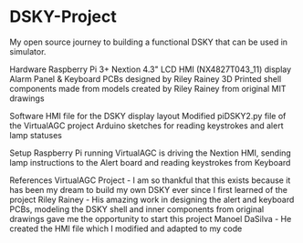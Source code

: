 # DSKY-Project
 My open source journey to building a functional DSKY that can be used in simulator. 
 
 Hardware
 Raspberry Pi 3+
 Nextion 4.3" LCD HMI (NX4827T043_11) display
 Alarm Panel & Keyboard PCBs designed by Riley Rainey
 3D Printed shell components made from models created by Riley Rainey from original MIT drawings
 
 Software
 HMI file for the DSKY display layout
 Modified piDSKY2.py file of the VirtualAGC project
 Arduino sketches for reading keystrokes and alert lamp statuses
 
 Setup
 Raspberry Pi running VirtualAGC is driving the Nextion HMI, sending lamp instructions to the Alert board and reading keystrokes from Keyboard
 
 References
 VirtualAGC Project - I am so thankful that this exists because it has been my dream to build my own DSKY ever since I first learned of the project
 Riley Rainey - His amazing work in designing the alert and keyboard PCBs, modeling the DSKY shell and inner components from original drawings gave me the opportunity to start
                this project
 Manoel DaSilva - He created the HMI file which I modified and adapted to my code
